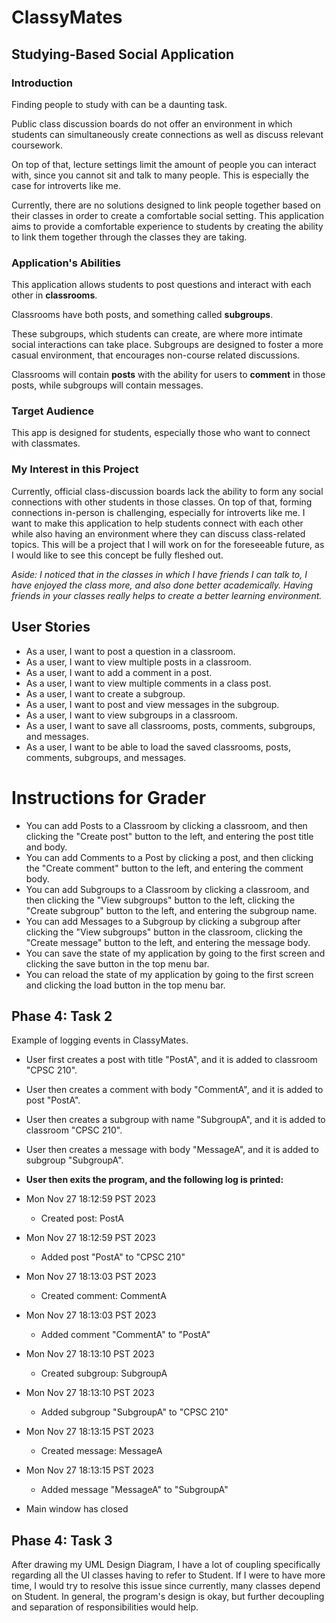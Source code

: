 # ClassyMates
## Studying-Based Social Application

### Introduction

Finding people to study with can be a daunting task. 

Public class discussion boards do not offer an environment in which students can simultaneously create connections as
well as discuss relevant coursework. 

On top of that, lecture settings limit the amount of people you can interact with, since you cannot sit and talk to
many people. This is especially the case for introverts like me.

Currently, there are no solutions designed to link people together based on their classes in order
to create a comfortable social setting. This application aims to provide a comfortable experience to students by
creating the ability to link them together through the classes they are taking.

### Application's Abilities

This application allows students to post questions and interact with each other in **classrooms**.

Classrooms have both posts, and something called **subgroups**.

These subgroups, which students can create, are where more intimate social interactions can 
take place. Subgroups are designed to foster a more casual environment, that encourages non-course related discussions.

Classrooms will contain **posts** with the ability for users to **comment** in those posts, 
while subgroups will contain messages.

### Target Audience

This app is designed for students, especially those who want to connect with classmates.

### My Interest in this Project

Currently, official class-discussion boards lack the ability to form any social connections with other students in
those classes. On top of that, forming connections in-person is challenging, especially for introverts like me. I want
to make this application to help students connect with each other while also having an environment where they can
discuss class-related topics. This will be a project that I will work on for the foreseeable future, as I would
like to see this concept be fully fleshed out.

*Aside: I noticed that in the classes in which I have friends I can talk to, I have enjoyed the class more, and also
done better academically. Having friends in your classes really helps to create a better learning environment.*

## User Stories

* As a user, I want to post a question in a classroom.
* As a user, I want to view multiple posts in a classroom.
* As a user, I want to add a comment in a post.
* As a user, I want to view multiple comments in a class post.
* As a user, I want to create a subgroup.
* As a user, I want to post and view messages in the subgroup.
* As a user, I want to view subgroups in a classroom.
* As a user, I want to save all classrooms, posts, comments, subgroups, and messages.
* As a user, I want to be able to load the saved classrooms, posts, comments, subgroups, and messages.

# Instructions for Grader

- You can add Posts to a Classroom by clicking a classroom, and then
  clicking the "Create post" button to the left, and entering the post title and body.
- You can add Comments to a Post by clicking a post, and then
  clicking the "Create comment" button to the left, and entering the comment body.
- You can add Subgroups to a Classroom by clicking a classroom, and then
  clicking the "View subgroups" button to the left, clicking the "Create subgroup" button to the left,
  and entering the subgroup name.
- You can add Messages to a Subgroup by clicking a subgroup after clicking the "View subgroups" button in the
  classroom, clicking the "Create message" button to the left, and entering the message body.
- You can save the state of my application by going to the first screen and clicking the save button in the 
  top menu bar.
- You can reload the state of my application by going to the first screen and clicking the load button in the
  top menu bar.

## Phase 4: Task 2

Example of logging events in ClassyMates.

- User first creates a post with title "PostA", and it is added to classroom "CPSC 210". 
- User then creates a comment with body "CommentA", and it is added to post "PostA".
- User then creates a subgroup with name "SubgroupA", and it is added to classroom "CPSC 210".
- User then creates a message with body "MessageA", and it is added to subgroup "SubgroupA".


- **User then exits the program, and the following log is printed:**


- Mon Nov 27 18:12:59 PST 2023 
  - Created post: PostA
- Mon Nov 27 18:12:59 PST 2023
  - Added post "PostA" to "CPSC 210"
- Mon Nov 27 18:13:03 PST 2023
  - Created comment: CommentA
- Mon Nov 27 18:13:03 PST 2023
  - Added comment "CommentA" to "PostA"
- Mon Nov 27 18:13:10 PST 2023
  - Created subgroup: SubgroupA
- Mon Nov 27 18:13:10 PST 2023
  - Added subgroup "SubgroupA" to "CPSC 210"
- Mon Nov 27 18:13:15 PST 2023
  - Created message: MessageA
- Mon Nov 27 18:13:15 PST 2023
  - Added message "MessageA" to "SubgroupA"
- Main window has closed

## Phase 4: Task 3

After drawing my UML Design Diagram, I have a lot of coupling specifically regarding all
the UI classes having to refer to Student. If I were to have more time, I would try to resolve this issue
since currently, many classes depend on Student. In general, the program's design is okay, but further decoupling and
separation of responsibilities would help.